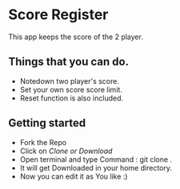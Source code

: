 # Score Register
This app keeps the score of the 2 player.
## Things that you can do.
* Notedown two player's score.
* Set your own score score limit.
* Reset function is also included.
## Getting started
* Fork the Repo
* Click on *Clone or Download*
* Open terminal and type Command : git clone <COPIED link>.
* It will get Downloaded in your home directory.
* Now you can edit it as You like :) 
